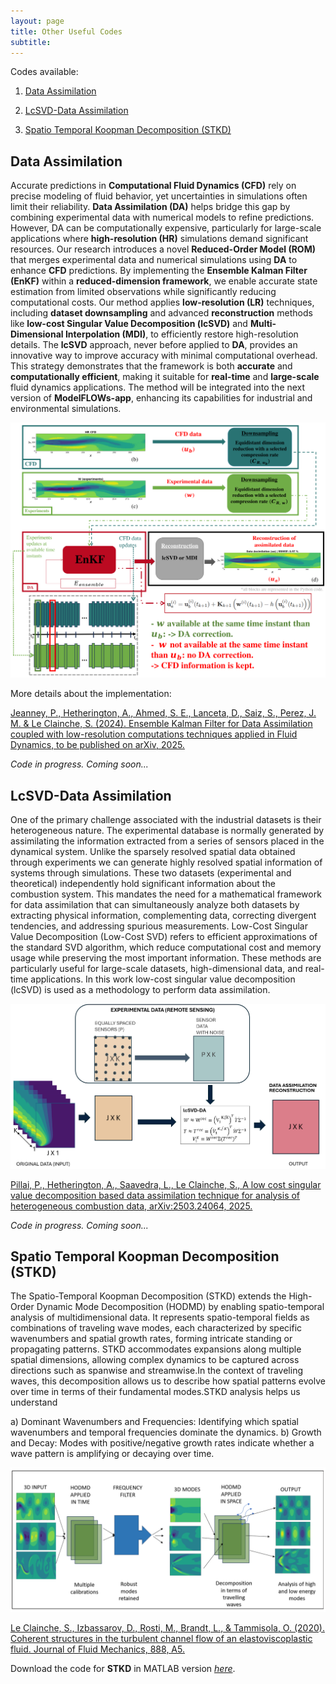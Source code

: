 ```yaml
---
layout: page
title: Other Useful Codes 
subtitle: 
---
```


Codes available:
1. [Data Assimilation](https://modelflows.github.io/modelflowsapp/others/#DA)

2. [LcSVD-Data Assimilation](https://modelflows.github.io/modelflowsapp/others/#lcSVD_DA)

3. [Spatio Temporal Koopman Decomposition (STKD)](https://modelflows.github.io/modelflowsapp/others/#STKD)


## Data Assimilation <a id="DA"></a>
Accurate predictions in **Computational Fluid Dynamics (CFD)** rely on precise modeling of fluid behavior, yet uncertainties in simulations often limit their reliability. **Data Assimilation (DA)** helps bridge this gap by combining experimental data with numerical models to refine predictions. However, DA can be computationally expensive, particularly for large-scale applications where **high-resolution (HR)** simulations demand significant resources.
Our research introduces a novel **Reduced-Order Model (ROM)** that merges experimental data and numerical simulations using **DA** to enhance **CFD** predictions. By implementing the **Ensemble Kalman Filter (EnKF)** within a **reduced-dimension framework**, we enable accurate state estimation from limited observations while significantly reducing computational costs. Our method applies **low-resolution (LR)** techniques, including **dataset downsampling** and advanced **reconstruction** methods like **low-cost Singular Value Decomposition (lcSVD)** and **Multi-Dimensional Interpolation (MDI)**, to efficiently restore high-resolution details. The **lcSVD** approach, never before applied to **DA**, provides an innovative way to improve accuracy with minimal computational overhead. This strategy demonstrates that the framework is both **accurate** and **computationally efficient**, making it suitable for **real-time** and **large-scale** fluid dynamics applications. The method will be integrated into the next version of **ModelFLOWs-app**, enhancing its capabilities for industrial and environmental simulations.



![Figure text](https://github.com/modelflows/modelflowsapp/blob/master/assets/img/2025_01Jan_30_Jeanney_DA.png?raw=true)

More details about the implementation:

[Jeanney, P., Hetherington, A., Ahmed, S. E., Lanceta, D., Saiz, S., Perez, J. M. & Le Clainche, S. (2024). Ensemble Kalman Filter for Data Assimilation coupled with low-resolution computations techniques applied in Fluid Dynamics, to be published on arXiv, 2025.]()

*Code in progress. Coming soon...*
<!-- Download the code [*here*](https://github.com/modelflows/notebooks/raw/refs/heads/main/ZIPNAME.zip). -->

## LcSVD-Data Assimilation <a id="lcSVD_DA"></a>
One of the primary challenge associated with the industrial datasets is their heterogeneous nature. The experimental database is normally generated by assimilating the information extracted from a series of sensors placed in the dynamical system. Unlike the sparsely resolved spatial data obtained through experiments we can generate highly resolved spatial information of systems through simulations. These two datasets (experimental and theoretical) independently hold significant information about the combustion system. This mandates the need for a mathematical framework for data assimilation that can simultaneously analyze both datasets by extracting physical information, complementing data, correcting divergent tendencies, and addressing spurious measurements. Low-Cost Singular Value Decomposition (Low-Cost SVD) refers to efficient approximations of the standard SVD algorithm, which reduce computational cost and memory usage while preserving the most important information. These methods are particularly useful for large-scale datasets, high-dimensional data, and real-time applications. In this work low-cost singular value decomposition (lcSVD) is used as a methodology to perform data assimilation. 

![Flowchart](https://github.com/modelflows/modelflowsapp/blob/master/assets/img/2025_01_30_pillai_lcsvd-da.png?raw=true)

[Pillai, P., Hetherington, A., Saavedra, L., Le Clainche, S., A low cost singular value decomposition based data assimilation technique for analysis of heterogeneous combustion data, arXiv:2503.24064, 2025.](https://arxiv.org/abs/2503.24064)

*Code in progress. Coming soon...*
<!-- Download the code [*here*](https://github.com/modelflows/notebooks/raw/refs/heads/main/ZIPNAME.zip). -->

## Spatio Temporal Koopman Decomposition (STKD) <a id="STKD"></a>
The Spatio-Temporal Koopman Decomposition (STKD) extends the High-Order Dynamic Mode Decomposition (HODMD) by enabling spatio-temporal analysis of multidimensional data. It represents spatio-temporal fields as combinations of traveling wave modes, each characterized by specific wavenumbers and spatial growth rates, forming intricate standing or propagating patterns. STKD accommodates expansions along multiple spatial dimensions, allowing complex dynamics to be captured across directions such as spanwise and streamwise.In the context of traveling waves, this decomposition allows us to describe how spatial patterns evolve over time in terms of their fundamental modes.STKD analysis helps us understand

a) Dominant Wavenumbers and Frequencies: Identifying which spatial wavenumbers and temporal frequencies dominate the dynamics.
b) Growth and Decay: Modes with positive/negative growth rates  indicate whether a wave pattern is amplifying or decaying over time.

![Flowchart1](https://github.com/modelflows/modelflowsapp/blob/master/assets/img/2025_01_30_pillai_stkd.png?raw=true)

[Le Clainche, S., Izbassarov, D., Rosti, M., Brandt, L., & Tammisola, O. (2020). Coherent structures in the turbulent channel flow of an elastoviscoplastic fluid. Journal of Fluid Mechanics, 888, A5.](https://www.researchgate.net/publication/338544827_Coherent_structures_in_the_turbulent_channel_flow_of_an_elastoviscoplastic_fluid)

Download the code for **STKD** in MATLAB version [*here*](https://github.com/modelflows/notebooks/raw/refs/heads/main/modal-decomposition/matlab/stkd.zip).
